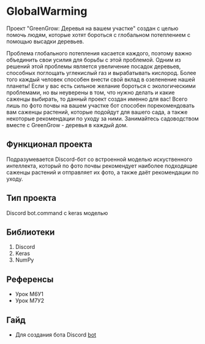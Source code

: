 # GlobalWarming
Проект "GreenGrow: Деревья на вашем участке" создан с целью помочь людям, которые хотят бороться с глобальном потеплением с помощью высадки деревьев.

Проблема глобального потепления касается каждого, поэтому важно объединить свои усилия для борьбы с этой проблемой. Одним из решений этой проблемы является увеличение посадок деревьев, способных поглощать углекислый газ и вырабатывать кислород. Более того каждый человек способен внести свой вклад в озеленение нашей планеты! Если у вас есть сильное желание бороться с экологическими проблемами, но вы неуверены в том, что нужно делать и какие саженцы выбирать, то данный проект создан именно для вас! Всего лишь по фото почвы на вашем участке бот способен порекомендовать вам саженцы растений, которые подойдут для вашего сада, а также некоторые рекомендации по уходу за ними. Занимайтесь садоводством вместе с GreenGrow - деревья в каждый дом.

## Функционал проекта
Подразумевается Discord-бот со встроенной моделью искуственного интеллекта, который по фото почвы рекомендует наиболее подходящие саженцы растений и отправляет их фото, а также даёт рекомендации по уходу.
## Тип проекта
Discord bot.command  с keras моделью
## Библиотеки
1. Discord
2. Keras
3. NumPy
## Референсы
- Урок М6У1
- Урок М7У2
## Гайд
- Для создания бота Discord [bot](https://habr.com/ru/articles/676390/)

